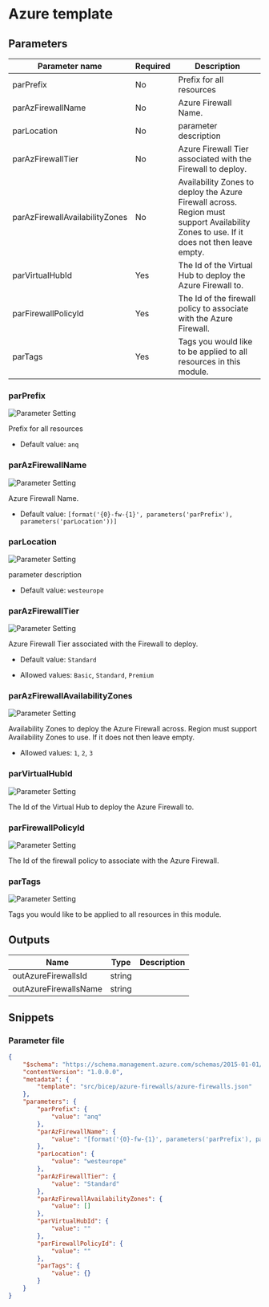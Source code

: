 # Azure template

## Parameters

Parameter name | Required | Description
-------------- | -------- | -----------
parPrefix      | No       | Prefix for all resources
parAzFirewallName | No       | Azure Firewall Name.
parLocation    | No       | parameter description
parAzFirewallTier | No       | Azure Firewall Tier associated with the Firewall to deploy.
parAzFirewallAvailabilityZones | No       | Availability Zones to deploy the Azure Firewall across. Region must support Availability Zones to use. If it does not then leave empty.
parVirtualHubId | Yes      | The Id of the Virtual Hub to deploy the Azure Firewall to.
parFirewallPolicyId | Yes      | The Id of the firewall policy to associate with the Azure Firewall.
parTags        | Yes      | Tags you would like to be applied to all resources in this module.

### parPrefix

![Parameter Setting](https://img.shields.io/badge/parameter-optional-green?style=flat-square)

Prefix for all resources

- Default value: `anq`

### parAzFirewallName

![Parameter Setting](https://img.shields.io/badge/parameter-optional-green?style=flat-square)

Azure Firewall Name.

- Default value: `[format('{0}-fw-{1}', parameters('parPrefix'), parameters('parLocation'))]`

### parLocation

![Parameter Setting](https://img.shields.io/badge/parameter-optional-green?style=flat-square)

parameter description

- Default value: `westeurope`

### parAzFirewallTier

![Parameter Setting](https://img.shields.io/badge/parameter-optional-green?style=flat-square)

Azure Firewall Tier associated with the Firewall to deploy.

- Default value: `Standard`

- Allowed values: `Basic`, `Standard`, `Premium`

### parAzFirewallAvailabilityZones

![Parameter Setting](https://img.shields.io/badge/parameter-optional-green?style=flat-square)

Availability Zones to deploy the Azure Firewall across. Region must support Availability Zones to use. If it does not then leave empty.

- Allowed values: `1`, `2`, `3`

### parVirtualHubId

![Parameter Setting](https://img.shields.io/badge/parameter-required-orange?style=flat-square)

The Id of the Virtual Hub to deploy the Azure Firewall to.

### parFirewallPolicyId

![Parameter Setting](https://img.shields.io/badge/parameter-required-orange?style=flat-square)

The Id of the firewall policy to associate with the Azure Firewall.

### parTags

![Parameter Setting](https://img.shields.io/badge/parameter-required-orange?style=flat-square)

Tags you would like to be applied to all resources in this module.

## Outputs

Name | Type | Description
---- | ---- | -----------
outAzureFirewallsId | string |
outAzureFirewallsName | string |

## Snippets

### Parameter file

```json
{
    "$schema": "https://schema.management.azure.com/schemas/2015-01-01/deploymentParameters.json#",
    "contentVersion": "1.0.0.0",
    "metadata": {
        "template": "src/bicep/azure-firewalls/azure-firewalls.json"
    },
    "parameters": {
        "parPrefix": {
            "value": "anq"
        },
        "parAzFirewallName": {
            "value": "[format('{0}-fw-{1}', parameters('parPrefix'), parameters('parLocation'))]"
        },
        "parLocation": {
            "value": "westeurope"
        },
        "parAzFirewallTier": {
            "value": "Standard"
        },
        "parAzFirewallAvailabilityZones": {
            "value": []
        },
        "parVirtualHubId": {
            "value": ""
        },
        "parFirewallPolicyId": {
            "value": ""
        },
        "parTags": {
            "value": {}
        }
    }
}
```
